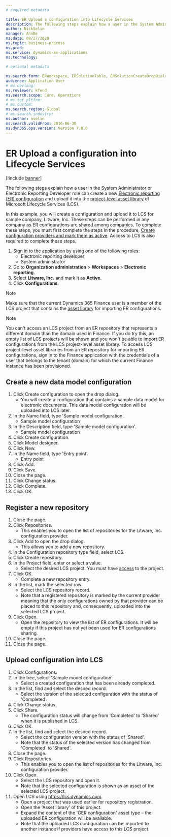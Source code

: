 ```yaml
--- 
# required metadata 
 
title: ER Upload a configuration into Lifecycle Services
description: The following steps explain how a user in the System Administrator or Electronic Reporting Developer role can create a new Electronic reporting (ER) configuration and upload it into Microsoft Lifecycle Services (LCS). 
author: NickSelin
manager: AnnBe 
ms.date: 08/27/2020
ms.topic: business-process 
ms.prod:  
ms.service: dynamics-ax-applications 
ms.technology:  
 
# optional metadata 
 
ms.search.form: ERWorkspace, ERSolutionTable, ERSolutionCreateDropDialog, ERDataModelDesigner, ERDataModelContentsItemCreationDialog, ERSolutionRepositoryTable, ERSolutionRepositoryCreateDropDialog, ERSolutionImport   
audience: Application User 
# ms.devlang:  
ms.reviewer: kfend
ms.search.scope: Core, Operations 
# ms.tgt_pltfrm:  
# ms.custom:  
ms.search.region: Global
# ms.search.industry: 
ms.author: nselin
ms.search.validFrom: 2016-06-30 
ms.dyn365.ops.version: Version 7.0.0 
---
```

# ER Upload a configuration into Lifecycle Services

[!include [banner](../../includes/banner.md)]

The following steps explain how a user in the System Administrator or Electronic Reporting Developer role can create a new [Electronic reporting (ER) configuration](../general-electronic-reporting.md#configuration) and upload it into the [project-level asset library](../../lifecycle-services/asset-library.md) of Microsoft Lifecycle Services (LCS).

In this example, you will create a configuration and upload it to LCS for sample company, Litware, Inc. These steps can be performed in any company as ER configurations are shared among companies. To complete these steps, you must first complete the steps in the procedure, [Create configuration providers and mark them as active](er-configuration-provider-mark-it-active-2016-11.md). Access to LCS is also required to complete these steps.

1. Sign in to the application by using one of the following roles:
    - Electronic reporting developer
    - System administrator
2. Go to **Organization administration** \> **Workspaces** \> **Electronic reporting**.
3. Select **Litware, Inc.** and mark it as **Active**.
4. Click **Configurations**.

<a name="accessconditions"></a>
> [!NOTE]
> Make sure that the current Dynamics 365 Finance user is a member of the LCS project that contains the [asset library](../../lifecycle-services/asset-library#asset-library-support.md) for importing ER configurations.

> [!NOTE]
> You can't access an LCS project from an ER repository that represents a different domain than the domain used in Finance. If you do try this, an empty list of LCS projects will be shown and you won't be able to import ER configurations from the LCS project-level asset library. To access LCS project-level asset libraries from an ER repository for importing ER configurations, sign in to the Finance application with the credentials of a user that belongs to the tenant (domain) for which the current Finance instance has been provisioned.

## Create a new data model configuration
1. Click Create configuration to open the drop dialog.
    * You will create a configuration that contains a sample data model for electronic documents. This data model configuration will be uploaded into LCS later.  
2. In the Name field, type 'Sample model configuration'.
    * Sample model configuration  
3. In the Description field, type 'Sample model configuration'.
    * Sample model configuration  
4. Click Create configuration.
5. Click Model designer.
6. Click New.
7. In the Name field, type 'Entry point'.
    * Entry point  
8. Click Add.
9. Click Save.
10. Close the page.
11. Click Change status.
12. Click Complete.
13. Click OK.

## Register a new  repository
1. Close the page.
2. Click Repositories.
    * This enables you to open the list of repositories for the Litware, Inc. configuration provider.  
3. Click Add to open the drop dialog.
    * This allows you to add a new repository.  
4. In the Configuration repository type field, select LCS.
5. Click Create repository.
6. In the Project field, enter or select a value.
    * Select the desired LCS project. You must have [access](#accessconditions) to the project.  
7. Click OK.
    * Complete a new repository entry.  
8. In the list, mark the selected row.
    * Select the LCS repository record.  
    * Note that a registered repository is marked by the current provider meaning that the only configurations owned by that provider can be placed to this repository and, consequently, uploaded into the selected LCS project.  
9. Click Open.
    * Open the repository to view the list of ER configurations. It will be empty if this project has not yet been used for ER configurations sharing.  
10. Close the page.
11. Close the page.

## Upload configuration into LCS
1. Click Configurations.
2. In the tree, select 'Sample model configuration'.
    * Select a created configuration that has been already completed.  
3. In the list, find and select the desired record.
    * Select the version of the selected configuration with the status of 'Completed'.  
4. Click Change status.
5. Click Share.
    * The configuration status will change from 'Completed' to 'Shared' when it is published in LCS.  
6. Click OK.
7. In the list, find and select the desired record.
    * Select the configuration version with the status of 'Shared'.  
    * Note that the status of the selected version has changed from 'Completed' to 'Shared'.  
8. Close the page.
9. Click Repositories.
    * This enables you to open the list of repositories for the Litware, Inc. configuration provider.  
10. Click Open.
    * Select the LCS repository and open it.  
    * Note that the selected configuration is shown as an asset of the selected LCS project.  
11. Open LCS using https://lcs.dynamics.com.
    * Open a project that was used earlier for repository registration.
    * Open the 'Asset library' of this project.
    * Expand the content of the 'GER configuration' asset type – the uploaded ER configuration will be available.
    * Note that the uploaded LCS configuration can be imported to another instance if providers have access to this LCS project.  

